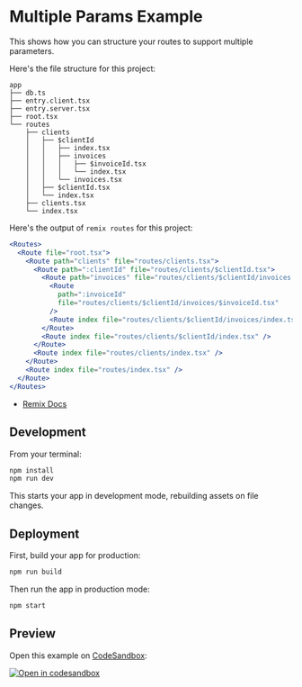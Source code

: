 # Multiple Params Example

This shows how you can structure your routes to support multiple parameters.

Here's the file structure for this project:

```
app
├── db.ts
├── entry.client.tsx
├── entry.server.tsx
├── root.tsx
└── routes
    ├── clients
    │   ├── $clientId
    │   │   ├── index.tsx
    │   │   ├── invoices
    │   │   │   ├── $invoiceId.tsx
    │   │   │   └── index.tsx
    │   │   └── invoices.tsx
    │   ├── $clientId.tsx
    │   └── index.tsx
    ├── clients.tsx
    └── index.tsx
```

Here's the output of `remix routes` for this project:

```jsx
<Routes>
  <Route file="root.tsx">
    <Route path="clients" file="routes/clients.tsx">
      <Route path=":clientId" file="routes/clients/$clientId.tsx">
        <Route path="invoices" file="routes/clients/$clientId/invoices.tsx">
          <Route
            path=":invoiceId"
            file="routes/clients/$clientId/invoices/$invoiceId.tsx"
          />
          <Route index file="routes/clients/$clientId/invoices/index.tsx" />
        </Route>
        <Route index file="routes/clients/$clientId/index.tsx" />
      </Route>
      <Route index file="routes/clients/index.tsx" />
    </Route>
    <Route index file="routes/index.tsx" />
  </Route>
</Routes>
```

- [Remix Docs](https://remix.run/docs)

## Development

From your terminal:

```sh
npm install
npm run dev
```

This starts your app in development mode, rebuilding assets on file changes.

## Deployment

First, build your app for production:

```sh
npm run build
```

Then run the app in production mode:

```sh
npm start
```

## Preview

Open this example on [CodeSandbox](https://codesandbox.com):

[![Open in codesandbox](https://codesandbox.io/static/img/play-codesandbox.svg)](https://codesandbox.io/s/github/remix-run/remix/tree/main/examples/multiple-params)

